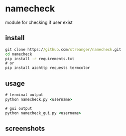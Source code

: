 # namecheck
module for checking if user exist


## install
```cmd
git clone https://github.com/streanger/namecheck.git
cd namecheck
pip install -r requirements.txt
# or
pip install aiohttp requests termcolor
```

## usage 
```cmd
# terminal output
python namecheck.py <username>

# gui output
python namecheck_gui.py <username>
```

## screenshots

